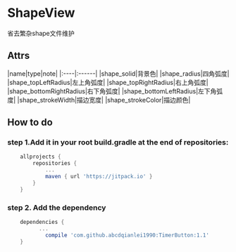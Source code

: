 # ShapeView
省去繁杂shape文件维护
## Attrs
|name|type|note|
|:----|:------|
|shape_solid|背景色|
|shape_radius|四角弧度|
|shape_topLeftRadius|左上角弧度|
|shape_topRightRadius|右上角弧度|
|shape_bottomRightRadius|右下角弧度|
|shape_bottomLeftRadius|左下角弧度|
|shape_strokeWidth|描边宽度|
|shape_strokeColor|描边颜色|

## How to do
### step 1.Add it in your root build.gradle at the end of repositories:
```groovy
	allprojects {
		repositories {
			...
			maven { url 'https://jitpack.io' }
		}
	}
```
### step 2. Add the dependency
```groovy
	dependencies {
          ...
	        compile 'com.github.abcdqianlei1990:TimerButton:1.1'
	}
```
